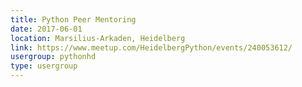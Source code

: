 ```yaml
---
title: Python Peer Mentoring
date: 2017-06-01
location: Marsilius-Arkaden, Heidelberg
link: https://www.meetup.com/HeidelbergPython/events/240053612/
usergroup: pythonhd
type: usergroup
---
```

